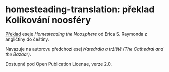# homesteading-translation: překlad Kolíkování noosféry
[Překlad](/htn_cs.md) eseje *Homesteading the Noosphere* od Erica S. Raymonda z angličtiny do češtiny.

Navazuje na autorovu předchozí esej *Katedrála a tržiště (The Cathedral and the Bazaar)*.

Dostupné pod Open Publication License, verze 2.0.
